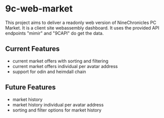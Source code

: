 # 9c-web-market
This project aims to deliver a readonly web version of NineChronicles PC Market. It is a client site webassembly dashboard. It uses the provided API endpoints "mimir" and "9CAPI" do get the data.

## Current Features
- current market offers with sorting and filtering
- current market offers individual per avatar address
- support for odin and heimdall chain

## Future Features
- market history
- market history individual per avatar address
- sorting and filter options for market history

